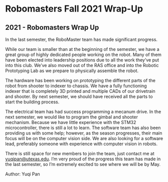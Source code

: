 # Robomasters Fall 2021 Wrap-Up
## 2021 - Robomasters Wrap Up

In the last semester, the RoboMaster team has made significant progress.

While our team is smaller than at the beginning of the semester, we have a great group of highly dedicated people working on the robot. Many of them have been elected into leadership positions due to all the work they’ve put into this club. We’ve also moved out of the RAS office and into the Robotic Prototyping Lab as we prepare to physically assemble the robot.

The hardware has been working on prototyping the different parts of the robot from shooter to indexer to chassis. We have a fully functioning indexer that is completely 3D printed and multiple CADs of our drivetrain and shooter. By next semester, we should have received all the parts to start the building process. 

The electrical team has had success programming a mecanum drive. In the next semester, we would like to program the gimbal and shooter mechanism. Because we have little experience with the STM32 microcontroller, there is still a lot to learn. The software team has also been providing us with some help; however, as the season progresses, their main focus will be on the computer vision side. We are also looking for a software lead, preferably someone with experience with computer vision in robots. 

There is still space for new members to join the team, just contact me at [yuqipan@utexas.edu](mailto:yuqipan@utexas.edu). I’m very proud of the progress this team has made in the last semester, so I’m extremely excited to see where we will be by May. 

Author: Yuqi Pan